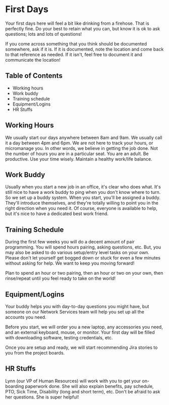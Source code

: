 # First Days
Your first days here will feel a bit like drinking from a firehose. That is perfectly fine. Do your best to retain what you can, but know it is ok to ask questions; lots and lots of questions!

If you come across something that you think should be documented somewhere, ask if it is. If it is documented, note the location and come back to that reference as needed. If it isn't, feel free to document it and communicate the location!

## Table of Contents

  * Working hours
  * Work buddy
  * Training schedule
  * Equipment/Logins
  * HR Stuffs

## Working Hours

We usually start our days anywhere between 8am and 9am. We usually call it a day between 4pm and 6pm. We are not here to track your hours, or micromanage you. In other words, we believe in getting the job done. Not the number of hours you are in a particular seat. You are an adult. Be productive. Use your time wisely. Maintain a healthy work/life balance.

## Work Buddy

Usually when you start a new job in an office, it's clear who does what. It's still nice to have a work buddy to ping when you don't know where to turn. So we set up a buddy system. When you start, you'll be assigned a buddy. They'll introduce themselves, and they're totally willing to point you in the right direction when you need it. Of course, everyone is available to help, but it's nice to have a dedicated best work friend.

## Training Schedule

During the first few weeks you will do a decent amount of pair programming. You will spend hours pairing, asking questions, etc. But, you may also be asked to do various setup/entry level tasks on your own. Please don't let yourself get bogged down or stuck for even a few minutes without asking for help. We want to keep you moving forward!

Plan to spend an hour or two pairing, then an hour or two on your own, then rinse/repeat until you feel ready to take on the world!

## Equipment/Logins

Your buddy helps you with day-to-day questions you might have, but someone on our Network Services team will help you set up all the accounts you need. 

Before you start, we will order you a new laptop, any accessories you need, and an external keyboard, mouse, or monitor. Your first day will be filled with downloading software, testing credentials, etc. 

Once you are setup and ready, we will start recommending Jira stories to you from the project boards.

## HR Stuffs

Lynn (our VP of Human Resources) will work with you to get your on-boarding paperwork done. She will also explain benefits, pay schedule, PTO, Sick Time, Disability (long and short term), etc. Don't be afraid to ask her questions. She is super helpful!
